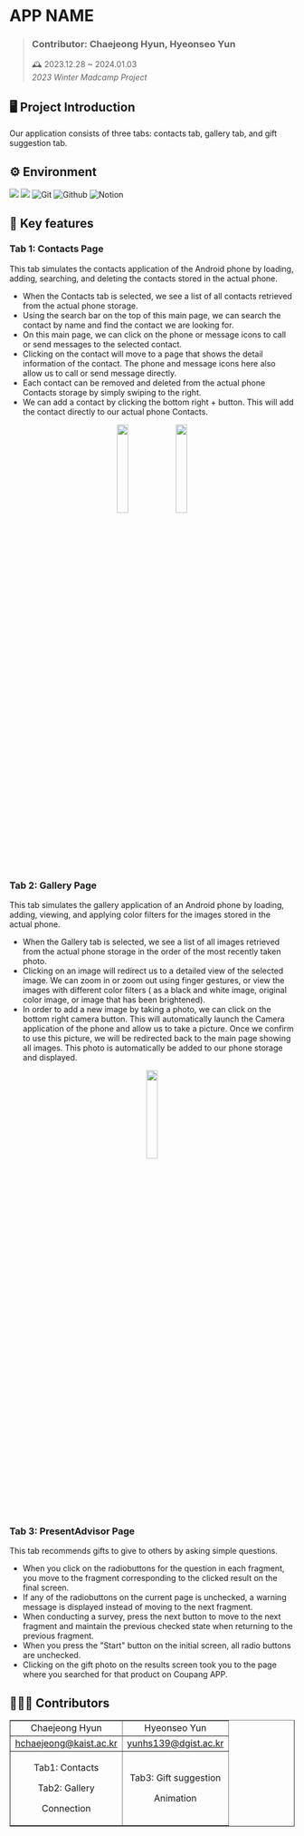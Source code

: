 # APP NAME
> ### Contributor: Chaejeong Hyun, Hyeonseo Yun
> 🕰️ 2023.12.28 ~ 2024.01.03 <br />
*2023 Winter Madcamp Project* <br/>

## 🖥 Project Introduction
Our application consists of three tabs: contacts tab, gallery tab, and gift suggestion tab. 

## ⚙️ Environment
<img src="https://img.shields.io/badge/AndroidStudio-3DDC84?style=for-the-badge&logo=AndroidStudio&logoColor=white"> <img src="https://img.shields.io/badge/Java-7F52FF?style=for-the-badge&logo=Java&logoColor=white"> ![Git](https://img.shields.io/badge/Git-F05032?style=for-the-badge&logo=Git&logoColor=white) ![Github](https://img.shields.io/badge/Github-181717?style=for-the-badge&logo=Github&logoColor=white) ![Notion](https://img.shields.io/badge/Notion-808080?style=for-the-badge&logo=Notion&logoColor=white)

## 📌 Key features
### Tab 1: Contacts Page
This tab simulates the contacts application of the Android phone by loading, adding, searching, and deleting the contacts stored in the actual phone. 
 - When the Contacts tab is selected, we see a list of all contacts retrieved from the actual phone storage.
 - Using the search bar on the top of this main page, we can search the contact by name and find the contact we are looking for.
 - On this main page, we can click on the phone or message icons to call or send messages to the selected contact.
 - Clicking on the contact will move to a page that shows the detail information of the contact. The phone and message icons here also allow us to call or send message directly. 
 - Each contact can be removed and deleted from the actual phone Contacts storage by simply swiping to the right.
 - We can add a contact by clicking the bottom right + button. This will add the contact directly to our actual phone Contacts.

<p align="center">
  <img width="20%"src="https://github.com/hchaejeong/Madcamp_AndroidApp/assets/154505487/d17b2b26-7a35-408f-be2d-e259279efdad.gif" />
  <img width="20%"src="https://github.com/hchaejeong/Madcamp_AndroidApp/assets/154505487/237b32d1-5ecb-4a65-bd90-c16d8f4782d1.gif" />
</p>

### Tab 2: Gallery Page
This tab simulates the gallery application of an Android phone by loading, adding, viewing, and applying color filters for the images stored in the actual phone.
 - When the Gallery tab is selected, we see a list of all images retrieved from the actual phone storage in the order of the most recently taken photo.
 - Clicking on an image will redirect us to a detailed view of the selected image. We can zoom in or zoom out using finger gestures, or view the images with different color filters ( as a black and white image, original color image, or image that has been brightened).
 - In order to add a new image by taking a photo, we can click on the bottom right camera button. This will automatically launch the Camera application of the phone and allow us to take a picture. Once we confirm to use this picture, we will be redirected back to the main page showing all images. This photo is automatically be added to our phone storage and displayed.

<p align="center">
  <img width="20%"src="https://github.com/hchaejeong/Madcamp_AndroidApp/assets/154505487/5567454e-1766-47b6-82bc-a244bc8276ea.gif" />
</p>

### Tab 3: PresentAdvisor Page
This tab recommends gifts to give to others by asking simple questions.
 - When you click on the radiobuttons for the question in each fragment, you move to the fragment corresponding to the clicked result on the final screen.
 - If any of the radiobuttons on the current page is unchecked, a warning message is displayed instead of moving to the next fragment.
 - When conducting a survey, press the next button to move to the next fragment and maintain the previous checked state when returning to the previous fragment. 
 - When you press the "Start" button on the initial screen, all radio buttons are unchecked.
 - Clicking on the gift photo on the results screen took you to the page where you searched for that product on Coupang APP.


## 🧑‍🤝‍🧑 Contributors
  <table border="" cellspacing="0" cellpadding="0" width="100%">
  <tr width="100%">
  <td align="center">Chaejeong Hyun</a></td>
  <td align="center">Hyeonseo Yun</a></td>
  </tr>
  <tr>
</tr>
  <tr width="100%">
  <td  align="center"><a href="mailto:hchaejeong@kaist.ac.kr">hchaejeong@kaist.ac.kr</a></td>
  <td  align="center"><a href="mailto:.ac.kr">yunhs139@dgist.ac.kr</a></td>
     </tr>
      <tr width="100%">
       <td  align="center"><p>Tab1: Contacts</p><p>Tab2: Gallery</p><p>Connection</p></td>
       <td  align="center"><p>Tab3: Gift suggestion</p><p>Animation</p></td>
     </tr>
  </table>
